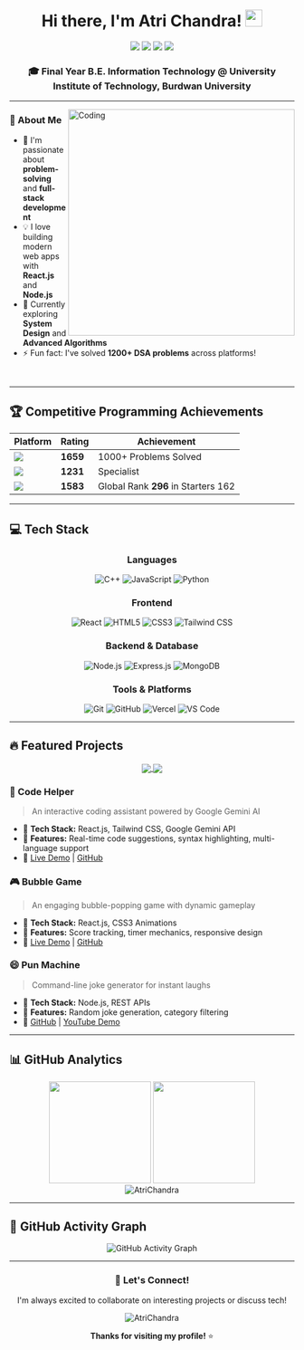 <div align="center">
  
# Hi there, I'm Atri Chandra! <img src="https://media.giphy.com/media/hvRJCLFzcasrR4ia7z/giphy.gif" width="30px"/>

<a href="https://linkedin.com/in/atri-chandra"><img src="https://img.shields.io/badge/LinkedIn-0077B5?style=for-the-badge&logo=linkedin&logoColor=white" /></a>
<a href="mailto:atrichandra14@gmail.com"><img src="https://img.shields.io/badge/Gmail-D14836?style=for-the-badge&logo=gmail&logoColor=white" /></a>
<a href="https://x.com/atri_chandra"><img src="https://img.shields.io/badge/X-000000?style=for-the-badge&logo=x&logoColor=white" /></a>
<a href="https://leetcode.com/AtriChandra/"><img src="https://img.shields.io/badge/LeetCode-FFA116?style=for-the-badge&logo=LeetCode&logoColor=black" /></a>

### 🎓 Final Year B.E. Information Technology @ University Institute of Technology, Burdwan University

</div>

---

<img align="right" alt="Coding" width="400" src="https://user-images.githubusercontent.com/74038190/229223263-cf2e4b07-2615-4f87-9c38-e37600f8381a.gif">

### 🚀 About Me

- 🔭 I'm passionate about **problem-solving** and **full-stack development**
- 💡 I love building modern web apps with **React.js** and **Node.js**
- 🌱 Currently exploring **System Design** and **Advanced Algorithms**
- ⚡ Fun fact: I've solved **1200+ DSA problems** across platforms!

<br clear="right"/>

---

## 🏆 Competitive Programming Achievements

<div align="center">
  
| Platform | Rating | Achievement |
|----------|--------|-------------|
| <img src="https://img.shields.io/badge/LeetCode-FFA116?style=flat&logo=LeetCode&logoColor=black" /> | **1659** | 1000+ Problems Solved |
| <img src="https://img.shields.io/badge/Codeforces-445f9d?style=flat&logo=Codeforces&logoColor=white" /> | **1231** | Specialist |
| <img src="https://img.shields.io/badge/CodeChef-5B4638?style=flat&logo=CodeChef&logoColor=white" /> | **1583** | Global Rank **296** in Starters 162 |

</div>

---

## 💻 Tech Stack

<div align="center">

### Languages
![C++](https://img.shields.io/badge/C%2B%2B-00599C?style=for-the-badge&logo=c%2B%2B&logoColor=white)
![JavaScript](https://img.shields.io/badge/JavaScript-F7DF1E?style=for-the-badge&logo=javascript&logoColor=black)
![Python](https://img.shields.io/badge/Python-3776AB?style=for-the-badge&logo=python&logoColor=white)

### Frontend
![React](https://img.shields.io/badge/React-20232A?style=for-the-badge&logo=react&logoColor=61DAFB)
![HTML5](https://img.shields.io/badge/HTML5-E34F26?style=for-the-badge&logo=html5&logoColor=white)
![CSS3](https://img.shields.io/badge/CSS3-1572B6?style=for-the-badge&logo=css3&logoColor=white)
![Tailwind CSS](https://img.shields.io/badge/Tailwind_CSS-38B2AC?style=for-the-badge&logo=tailwind-css&logoColor=white)

### Backend & Database
![Node.js](https://img.shields.io/badge/Node.js-43853D?style=for-the-badge&logo=node.js&logoColor=white)
![Express.js](https://img.shields.io/badge/Express.js-404D59?style=for-the-badge)
![MongoDB](https://img.shields.io/badge/MongoDB-4EA94B?style=for-the-badge&logo=mongodb&logoColor=white)

### Tools & Platforms
![Git](https://img.shields.io/badge/Git-F05032?style=for-the-badge&logo=git&logoColor=white)
![GitHub](https://img.shields.io/badge/GitHub-100000?style=for-the-badge&logo=github&logoColor=white)
![Vercel](https://img.shields.io/badge/Vercel-000000?style=for-the-badge&logo=vercel&logoColor=white)
![VS Code](https://img.shields.io/badge/VS_Code-0078D4?style=for-the-badge&logo=visual%20studio%20code&logoColor=white)

</div>

---

## 🔥 Featured Projects

<div align="center">
  
<a href="https://code-helper-atri.vercel.app/">
  <img align="center" src="https://github-readme-stats.vercel.app/api/pin/?username=AtriChandra&repo=Code-Helper&theme=tokyonight" />
</a>
<a href="https://bubble-game-atri.vercel.app/">
  <img align="center" src="https://github-readme-stats.vercel.app/api/pin/?username=AtriChandra&repo=Bubble-Game&theme=tokyonight" />
</a>

</div>

### 🎯 Code Helper
> An interactive coding assistant powered by Google Gemini AI
- 🔹 **Tech Stack:** React.js, Tailwind CSS, Google Gemini API
- 🔹 **Features:** Real-time code suggestions, syntax highlighting, multi-language support
- 🔹 [Live Demo](https://code-helper-atri.vercel.app/) | [GitHub](https://github.com/AtriChandra/Code-Helper)

### 🎮 Bubble Game
> An engaging bubble-popping game with dynamic gameplay
- 🔹 **Tech Stack:** React.js, CSS3 Animations
- 🔹 **Features:** Score tracking, timer mechanics, responsive design
- 🔹 [Live Demo](https://bubble-game-atri.vercel.app/) | [GitHub](https://github.com/AtriChandra/Bubble-Game)

### 😄 Pun Machine
> Command-line joke generator for instant laughs
- 🔹 **Tech Stack:** Node.js, REST APIs
- 🔹 **Features:** Random joke generation, category filtering
- 🔹 [GitHub](https://github.com/AtriChandra/Random_Joke_Generator) | [YouTube Demo](https://www.youtube.com/watch?v=Ps2MpCitI5E)

---

## 📊 GitHub Analytics

<div align="center">
  <img height="180em" src="https://github-readme-stats.vercel.app/api?username=AtriChandra&show_icons=true&theme=tokyonight&include_all_commits=true&count_private=true"/>
  <img height="180em" src="https://github-readme-stats.vercel.app/api/top-langs/?username=AtriChandra&layout=compact&langs_count=8&theme=tokyonight"/>
</div>

<div align="center">
  <img src="https://github-readme-streak-stats.herokuapp.com/?user=AtriChandra&theme=tokyonight" alt="AtriChandra" />
</div>

---

## 🌟 GitHub Activity Graph

<div align="center">
  <img src="https://github-readme-activity-graph.vercel.app/graph?username=AtriChandra&theme=tokyo-night" alt="GitHub Activity Graph" />
</div>

---

<div align="center">
  
### 🤝 Let's Connect!

I'm always excited to collaborate on interesting projects or discuss tech!

<img src="https://komarev.com/ghpvc/?username=AtriChandra&label=Profile%20views&color=0e75b6&style=flat" alt="AtriChandra" />

**Thanks for visiting my profile!** ⭐

</div>
